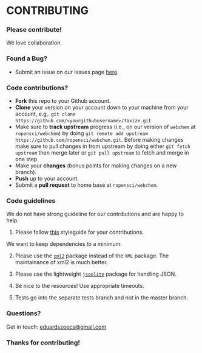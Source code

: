 # CONTRIBUTING #

### Please contribute!
We love collaboration.

### Found a Bug?

* Submit an issue on our Issues page [here](https://github.com/ropensci/webchem/issues).

### Code contributions?

* **Fork** this repo to your Github account.
* **Clone** your version on your account down to your machine from your account, e.g,. `git clone https://github.com/<yourgithubusername>/taxize.git`.
* Make sure to **track upstream** progress (i.e., on our version of `webchem` at `ropensci/webchem`) by doing `git remote add upstream https://github.com/ropensci/webchem.git`. Before making changes make sure to pull changes in from upstream by doing either `git fetch upstream` then merge later or `git pull upstream` to fetch and merge in one step
* Make your **changes** (bonus points for making changes on a new branch).
* **Push** up to your account.
* Submit a **pull request** to home base at `ropensci/webchem`.

### Code guidelines

We do not have strong guideline for our contributions and are happy to help.

1. Please follow [this](http://adv-r.had.co.nz/Style.html) styleguide for your contributions.

We want to keep dependencies to a minimum:

2. Please use the [`xml2`](https://github.com/hadley/xml2) package instead of the `XML` package. The maintainance of xml2 is much better.

3. Please use the lightweight [`jsonlite`](https://github.com/jeroenooms/jsonlite) package for handling JSON.

4. Be nice to the resources! Use appropriate timeouts.

5. Tests go into the separate tests branch and not in the master branch.




### Questions? 

Get in touch: [eduardszoecs@gmail.com](mailto:eduardszoecs@gmail.com)

### Thanks for contributing!
